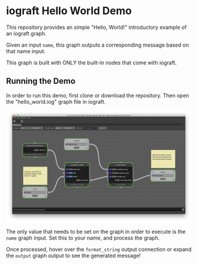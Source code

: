 # iograft Hello World Demo

This repository provides an simple "Hello, World!" introductory example of an iograft graph.

Given an input `name`, this graph outputs a corresponding message based on that name input.

This graph is built with ONLY the built-in nodes that come with iograft.

## Running the Demo

In order to run this demo, first clone or download the repository. Then open the "hello_world.iog" graph file in iograft.

![The loaded "hello_world.iog" graph](resources/hello_world.png)

The only value that needs to be set on the graph in order to execute is the `name` graph input. Set this to your name, and process the graph.

Once processed, hover over the `format_string` output connection or expand the `output` graph output to see the generated message!
